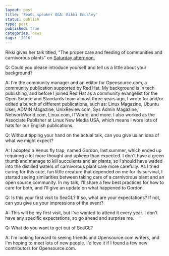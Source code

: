 ```yaml
---
layout: post
title: 'SeaGL speaker Q&A: Rikki Endsley'
status: publish
type: post
published: true
categories: news
tags: '2016'
---
```


Rikki gives her talk titled, "The proper care and feeding of communities and carnivorous plants" on [Saturday afternoon.](https://osem.seagl.org/conferences/seagl2016/program/proposal/172)

Q: Could you please introduce yourself and tell us a little about your background?

A: I'm the community manager and an editor for Opensource.com, a community publication supported by Red Hat. My background is in tech publishing, and before I joined Red Hat as a community evangelist for the Open Source and Standards team almost three years ago, I wrote for and/or edited a bunch of different publications, such as: Linux Magazine, Ubuntu User, ADMIN Magazine, UnixReview.com, Sys Admin Magazine, NetworkWorld.com, Linux.com, ITWorld, and more. I also worked as the Associate Publisher at Linux New Media USA, which means I wore lots of hats for our English publications.

Q: Without tipping your hand on the actual talk, can you give us an idea of what we might expect?

A: I adopted a Venus fly trap, named Gordon, last summer, which ended up requiring a lot more thought and upkeep than expected. I don't have a green thumb and manage to kill succulents and air plants, so I should have waded into the distilled waters of carnivorous plant care more carefully. As I tried caring for this cute, fun little creature that depended on me for its survival, I started seeing similarities between taking care of a carnivorous plant and an open source community. In my talk, I'll share a few best practices for how to care for both, and I'll give an update on what happened to Gordon.

Q: Is this your first visit to SeaGL? If so, what are your expectations? If not, can you give us your impressions of the event?

A: This will be my first visit, but I've wanted to attend it every year. I don't have any specific expectations, so go ahead and surprise me.

Q: What do you want to get out of SeaGL?

A: I'm looking forward to seeing friends and Opensource.com writers, and I'm hoping to meet lots of new people. I'd love it if I found a few new contributors for Opensource.com.
